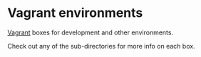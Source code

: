 # Vagrant environments

[Vagrant](https://www.vagrantup.com) boxes for development
and other environments.

Check out any of the sub-directories for more info on each box.
